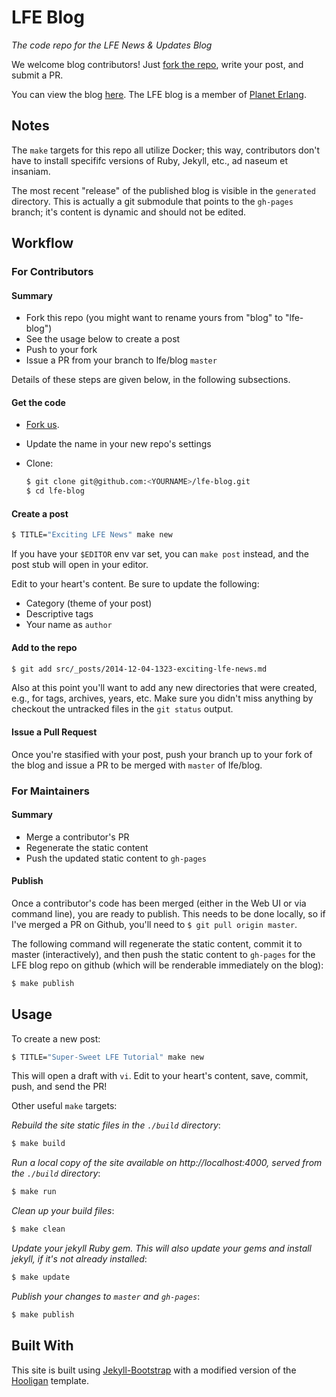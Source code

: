 # LFE Blog

*The code repo for the LFE News & Updates Blog*

We welcome blog contributors! Just
[fork the repo](https://github.com/lfe/blog/fork), write your post, and submit
a PR.

You can view the blog [here](http://blog.lfe.io/). The LFE blog is a member of
[Planet Erlang](http://planeterlang.com/).


## Notes

The `make` targets for this repo all utilize Docker; this way, contributors 
don't have to install specififc versions of Ruby, Jekyll, etc., ad naseum et
insaniam. 

The most recent "release" of the published blog is visible in the `generated`
directory. This is actually a git submodule that points to the `gh-pages`
branch; it's content is dynamic and should not be edited.


## Workflow

### For Contributors

#### Summary

* Fork this repo (you might want to rename yours from "blog" to "lfe-blog")
* See the usage below to create a post
* Push to your fork
* Issue a PR from your branch to lfe/blog `master`

Details of these steps are given below, in the following subsections.


#### Get the code

 * [Fork us](https://github.com/lfe/blog/fork).
 * Update the name in your new repo's settings
 * Clone:

    ```bash
    $ git clone git@github.com:<YOURNAME>/lfe-blog.git
    $ cd lfe-blog
    ```

#### Create a post

```bash
$ TITLE="Exciting LFE News" make new
```

If you have your `$EDITOR` env var set, you can `make post` instead, and the 
post stub will open in your editor.

Edit to your heart's content. Be sure to update the following:
 * Category (theme of your post)
 * Descriptive tags
 * Your name as `author`


#### Add to the repo

```bash
$ git add src/_posts/2014-12-04-1323-exciting-lfe-news.md
```

Also at this point you'll want to add any new directories that were created,
e.g., for tags, archives, years, etc. Make sure you didn't miss anything by
checkout the untracked files in the `git status` output.


#### Issue a Pull Request

Once you're stasified with your post, push your branch up to your fork of
the blog and issue a PR to be merged with `master` of lfe/blog.


### For Maintainers

#### Summary

* Merge a contributor's PR
* Regenerate the static content
* Push the updated static content to `gh-pages`


#### Publish

Once a contributor's code has been merged (either in the Web UI or via
command line), you are ready to publish. This needs to be done locally,
so if I've merged a PR on Github, you'll need to `$ git pull origin master`.

The following command will regenerate the static content, commit it to
master (interactively), and then push the static content to `gh-pages`
for the LFE blog repo on github (which will be renderable immediately on
the blog):

```bash
$ make publish
```


## Usage

To create a new post:
```bash
$ TITLE="Super-Sweet LFE Tutorial" make new
```
This will open a draft with `vi`. Edit to your heart's content, save, commit,
push, and send the PR!

Other useful `make` targets:

*Rebuild the site static files in the `./build` directory*:

```bash
$ make build
```

*Run a local copy of the site available on http://localhost:4000, served from
the `./build` directory*:

```bash
$ make run
```

*Clean up your build files*:

```bash
$ make clean
```

*Update your jekyll Ruby gem. This will also update your gems and install
jekyll, if it's not already installed*:

```bash
$ make update
```

*Publish your changes to `master` and `gh-pages`*:

```bash
$ make publish
```

## Built With

This site is built using [Jekyll-Bootstrap](http://jekyllbootstrap.com/) with
a modified version of the
[Hooligan](http://themes.jekyllbootstrap.com/preview/hooligan/) template.
